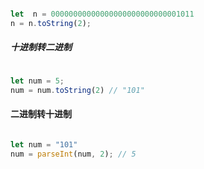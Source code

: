 ```js

let  n = 00000000000000000000000000001011
n = n.toString(2);

```

##### 十进制转二进制
```js

let num = 5;
num = num.toString(2) // "101"

```

#### 二进制转十进制

```js

let num = "101"
num = parseInt(num, 2); // 5

```

